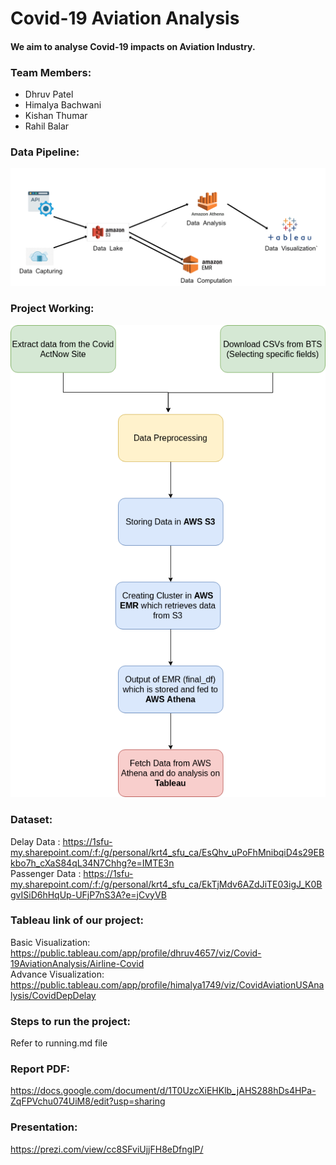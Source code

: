 # Covid-19 Aviation Analysis
#### We aim to analyse Covid-19 impacts on Aviation Industry.

### Team Members:
- Dhruv Patel
- Himalya Bachwani
- Kishan Thumar
- Rahil Balar

### Data Pipeline: 
![Data_flow](./images/Data_flow.png)

### Project Working:
![work_flow.drawio%20(1)](./images/work_flow.drawio%20(1).png)

### Dataset:
Delay Data : https://1sfu-my.sharepoint.com/:f:/g/personal/krt4_sfu_ca/EsQhv_uPoFhMnibqiD4s29EBkbo7h_cXaS84qL34N7Chhg?e=IMTE3n    
Passenger Data : https://1sfu-my.sharepoint.com/:f:/g/personal/krt4_sfu_ca/EkTjMdv6AZdJiTE03igJ_K0BgvISiD6hHqUp-UFjP7nS3A?e=jCvyVB

### Tableau link of our project:
Basic Visualization: https://public.tableau.com/app/profile/dhruv4657/viz/Covid-19AviationAnalysis/Airline-Covid  
Advance Visualization: https://public.tableau.com/app/profile/himalya1749/viz/CovidAviationUSAnalysis/CovidDepDelay

### Steps to run the project:
Refer to running.md file

### Report PDF:
https://docs.google.com/document/d/1T0UzcXiEHKlb_jAHS288hDs4HPa-ZqFPVchu074UiM8/edit?usp=sharing

### Presentation: 
https://prezi.com/view/cc8SFviUjjFH8eDfnglP/


